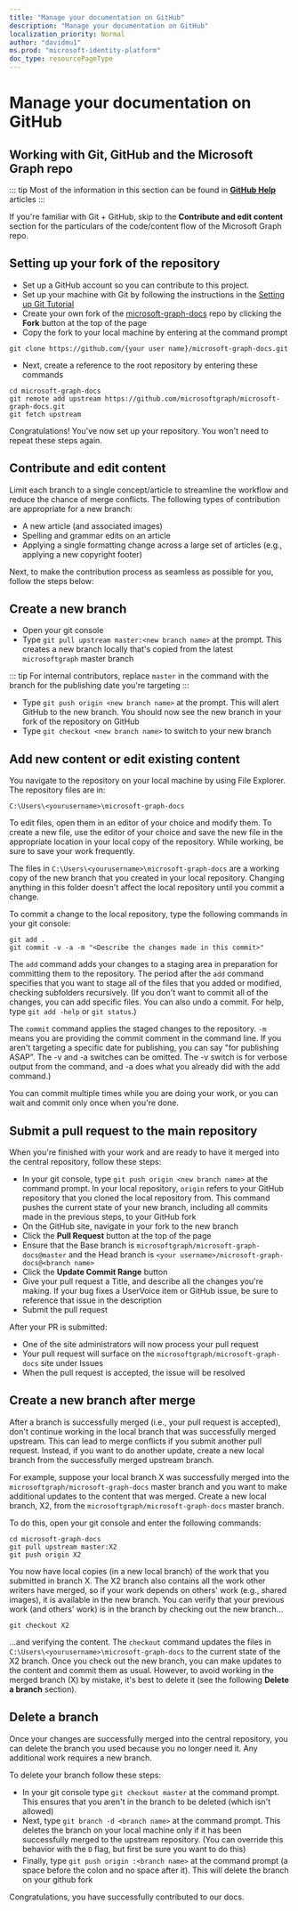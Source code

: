 ```yaml
---
title: "Manage your documentation on GitHub"
description: "Manage your documentation on GitHub"
localization_priority: Normal
author: "davidmu1"
ms.prod: "microsoft-identity-platform"
doc_type: resourcePageType
---
```


# Manage your documentation on GitHub

## Working with Git, GitHub and the Microsoft Graph repo

::: tip
Most of the information in this section can be found in [**GitHub Help**](http://help.github.com/) articles
:::

If you're familiar with Git + GitHub, skip to the **Contribute and edit content** section for the particulars of the code/content flow of the Microsoft Graph repo.

## Setting up your fork of the repository

- Set up a GitHub account so you can contribute to this project.
- Set up your machine with Git by following the instructions in the [Setting up Git Tutorial](https://help.github.com/articles/set-up-git/)
- Create your own fork of the [microsoft-graph-docs](https://github.com/microsoftgraph/microsoft-graph-docs) repo by clicking the **Fork** button at the top of the page
- Copy the fork to your local machine by entering at the command prompt

```batch
git clone https://github.com/{your user name}/microsoft-graph-docs.git
```

- Next, create a reference to the root repository by entering these commands

```batch
cd microsoft-graph-docs
git remote add upstream https://github.com/microsoftgraph/microsoft-graph-docs.git
git fetch upstream
```

Congratulations! You've now set up your repository. You won't need to repeat these steps again.

## Contribute and edit content

Limit each branch to a single concept/article to streamline the workflow and reduce the chance of merge conflicts. The following types of contribution are appropriate for a new branch:

- A new article (and associated images)
- Spelling and grammar edits on an article
- Applying a single formatting change across a large set of articles (e.g., applying a new copyright footer)

Next, to make the contribution process as seamless as possible for you, follow the steps below:

## Create a new branch

- Open your git console
- Type `git pull upstream master:<new branch name>` at the prompt. This creates a new branch locally that's copied from the latest `microsoftgraph` master branch

::: tip
For internal contributors, replace `master` in the command with the branch for the publishing date you're targeting
:::

- Type `git push origin <new branch name>` at the prompt. This will alert GitHub to the new branch. You should now see the new branch in your fork of the repository on GitHub
- Type `git checkout <new branch name>` to switch to your new branch

## Add new content or edit existing content

You navigate to the repository on your local machine by using File Explorer. The repository files are in:

```batch
C:\Users\<yourusername>\microsoft-graph-docs
```

To edit files, open them in an editor of your choice and modify them. To create a new file, use the editor of your choice and save the new file in the appropriate location in your local copy of the repository. While working, be sure to save your work frequently.

The files in `C:\Users\<yourusername>\microsoft-graph-docs` are a working copy of the new branch that you created in your local repository. Changing anything in this folder doesn't affect the local repository until you commit a change.

To commit a change to the local repository, type the following commands in your git console:

```batch
git add .
git commit -v -a -m "<Describe the changes made in this commit>"
```

The `add` command adds your changes to a staging area in preparation for committing them to the repository. The period after the `add` command specifies that you want to stage all of the files that you added or modified, checking subfolders recursively. (If you don't want to commit all of the changes, you can add specific files. You can also undo a commit. For help, type `git add -help` or `git status`.)

The `commit` command applies the staged changes to the repository. `-m` means you are providing the commit comment in the command line. If you aren't targeting a specific date for publishing, you can say "for publishing ASAP". The -v and -a switches can be omitted. The -v switch is for verbose output from the command, and -a does what you already did with the add command.)

You can commit multiple times while you are doing your work, or you can wait and commit only once when you're done.

## Submit a pull request to the main repository

When you're finished with your work and are ready to have it merged into the central repository, follow these steps:

- In your git console, type `git push origin <new branch name>` at the command prompt. In your local repository, `origin` refers to your GitHub repository that you cloned the local repository from. This command pushes the current state of your new branch, including all commits made in the previous steps, to your GitHub fork
- On the GitHub site, navigate in your fork to the new branch
- Click the **Pull Request** button at the top of the page
- Ensure that the Base branch is `microsoftgraph/microsoft-graph-docs@master` and the Head branch is `<your username>/microsoft-graph-docs@<branch name>`
- Click the **Update Commit Range** button
- Give your pull request a Title, and describe all the changes you're making. If your bug fixes a UserVoice item or GitHub issue, be sure to reference that issue in the description
- Submit the pull request

After your PR is submitted:

- One of the site administrators will now process your pull request
- Your pull request will surface on the `microsoftgraph/microsoft-graph-docs` site under Issues
- When the pull request is accepted, the issue will be resolved

## Create a new branch after merge

After a branch is successfully merged (i.e., your pull request is accepted), don't continue working in the local branch that was successfully merged upstream.
This can lead to merge conflicts if you submit another pull request. Instead, if you want to do another update, create a new local branch from the successfully merged upstream branch.

For example, suppose your local branch X was successfully merged into the `microsoftgraph/microsoft-graph-docs` master branch and you want to make additional updates to the content that was merged. Create a new local branch, X2, from the `microsoftgraph/microsoft-graph-docs` master branch.

To do this, open your git console and enter the following commands:

```batch
cd microsoft-graph-docs
git pull upstream master:X2
git push origin X2
```

You now have local copies (in a new local branch) of the work that you submitted in branch X.
The X2 branch also contains all the work other writers have merged, so if your work depends on others' work (e.g., shared images), it is available in the new branch.
You can verify that your previous work (and others' work) is in the branch by checking out the new branch...

```batch
git checkout X2
```

...and verifying the content. The `checkout` command updates the files in `C:\Users\<yourusername>\microsoft-graph-docs` to the current state of the X2 branch.
Once you check out the new branch, you can make updates to the content and commit them as usual.
However, to avoid working in the merged branch (X) by mistake, it's best to delete it (see the following **Delete a branch** section).

## Delete a branch

Once your changes are successfully merged into the central repository, you can delete the branch you used because you no longer need it. Any additional work requires a new branch.

To delete your branch follow these steps:

- In your git console type `git checkout master` at the command prompt. This ensures that you aren't in the branch to be deleted (which isn't allowed)
- Next, type `git branch -d <branch name>` at the command prompt. This deletes the branch on your local machine only if it has been successfully merged to the upstream repository. (You can override this behavior with the `D` flag, but first be sure you want to do this)
- Finally, type `git push origin :<branch name>` at the command prompt (a space before the colon and no space after it). This will delete the branch on your github fork

Congratulations, you have successfully contributed to our docs.
